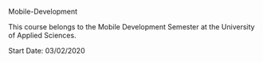 Mobile-Development

This course belongs to the Mobile Development Semester at the University of Applied Sciences.

Start Date: 03/02/2020